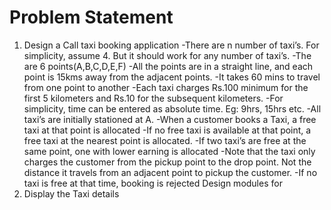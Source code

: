 # Problem Statement

1) Design a Call taxi booking application -There are n number of taxi’s. For simplicity, assume 4. But it should work for any number of taxi’s. -The are 6 points(A,B,C,D,E,F) -All the points are in a straight line, and each point is 15kms away from the adjacent points. -It takes 60 mins to travel from one point to another -Each taxi charges Rs.100 minimum for the first 5 kilometers and Rs.10 for the subsequent kilometers. -For simplicity, time can be entered as absolute time. Eg: 9hrs, 15hrs etc. -All taxi’s are initially stationed at A. -When a customer books a Taxi, a free taxi at that point is allocated -If no free taxi is available at that point, a free taxi at the nearest point is allocated. -If two taxi’s are free at the same point, one with lower earning is allocated -Note that the taxi only charges the customer from the pickup point to the drop point. Not the distance it travels from an adjacent point to pickup the customer. -If no taxi is free at that time, booking is rejected Design modules for
2) Display the Taxi details
